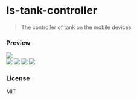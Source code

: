 # ls-tank-controller
> The controller of tank on the mobile devices

### Preview
![](http://a1.qpic.cn/psb?/V11ZOpLG15VaF6/9s9qXXIFzkNRnVS4ZU0HVwyEagR7fa9OJKtojgoXxKw!/b/dFgBAAAAAAAA&ek=1&kp=1&pt=0&bo=gAKOAYACjgEFACM!&sce=0-12-12&rf=viewer_311)  
![](http://a2.qpic.cn/psb?/V11ZOpLG15VaF6/gKdyIyWXQjAJJl3Q8BJ4S8kyRkXZEeu17wrwKM18u5Q!/b/dFkBAAAAAAAA&ek=1&kp=1&pt=0&bo=gAKOAYACjgEFACM!&sce=50-1-1&rf=viewer_311)
![](http://a3.qpic.cn/psb?/V11ZOpLG15VaF6/SZvP94bei6sCjB04pWKS6ftlSDrSnbagLETYoT*aiEU!/b/dFoBAAAAAAAA&ek=1&kp=1&pt=0&bo=gAKOAYACjgEFACM!&sce=50-1-1&rf=viewer_311)
![](http://a2.qpic.cn/psb?/V11ZOpLG15VaF6/AhxuqThntgdp*6izWzCwMN1FHi0ZgutG4oO7u4NeP9Y!/b/dGEAAAAAAAAA&ek=1&kp=1&pt=0&bo=gAKOAYACjgEFACM!&sce=50-1-1&rf=viewer_311)
![](http://a3.qpic.cn/psb?/V11ZOpLG15VaF6/qFRhIWFz*AO8.kB7TSStnvicjtWfs2uwN9*GElwfA7E!/b/dGYAAAAAAAAA&ek=1&kp=1&pt=0&bo=gAKOAYACjgEFACM!&sce=50-1-1&rf=viewer_311)


### License
MIT
